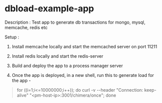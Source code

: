 # dbload-example-app

Description : Test app to generate db transactions for mongo, mysql, memcache, redis etc

Setup : 

1. Install memcache locally and start the memcached server on port 11211

2. Install redis locally and start the redis-server

3. Build and deploy the app to a process manager server

4. Once the app is deployed, in a new shell, run this to generate load for the app - 
> for ((i=1;i<=10000000;i++)); do   curl -v --header "Connection: keep-alive" "\<pm-host-ip\>:3001/chimera/once"; done

  
